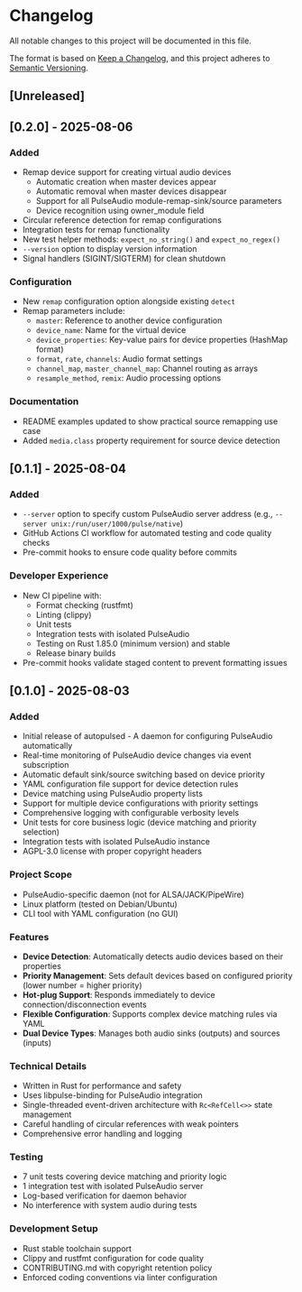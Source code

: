 # Changelog

All notable changes to this project will be documented in this file.

The format is based on [Keep a Changelog](https://keepachangelog.com/en/1.0.0/),
and this project adheres to [Semantic Versioning](https://semver.org/spec/v2.0.0.html).

## [Unreleased]

## [0.2.0] - 2025-08-06

### Added
- Remap device support for creating virtual audio devices
  - Automatic creation when master devices appear
  - Automatic removal when master devices disappear
  - Support for all PulseAudio module-remap-sink/source parameters
  - Device recognition using owner_module field
- Circular reference detection for remap configurations
- Integration tests for remap functionality
- New test helper methods: `expect_no_string()` and `expect_no_regex()`
- `--version` option to display version information
- Signal handlers (SIGINT/SIGTERM) for clean shutdown

### Configuration
- New `remap` configuration option alongside existing `detect`
- Remap parameters include:
  - `master`: Reference to another device configuration
  - `device_name`: Name for the virtual device
  - `device_properties`: Key-value pairs for device properties (HashMap format)
  - `format`, `rate`, `channels`: Audio format settings
  - `channel_map`, `master_channel_map`: Channel routing as arrays
  - `resample_method`, `remix`: Audio processing options

### Documentation
- README examples updated to show practical source remapping use case
- Added `media.class` property requirement for source device detection

## [0.1.1] - 2025-08-04

### Added
- `--server` option to specify custom PulseAudio server address (e.g., `--server unix:/run/user/1000/pulse/native`)
- GitHub Actions CI workflow for automated testing and code quality checks
- Pre-commit hooks to ensure code quality before commits

### Developer Experience
- New CI pipeline with:
  - Format checking (rustfmt)
  - Linting (clippy)
  - Unit tests
  - Integration tests with isolated PulseAudio
  - Testing on Rust 1.85.0 (minimum version) and stable
  - Release binary builds
- Pre-commit hooks validate staged content to prevent formatting issues

## [0.1.0] - 2025-08-03

### Added
- Initial release of autopulsed - A daemon for configuring PulseAudio automatically
- Real-time monitoring of PulseAudio device changes via event subscription
- Automatic default sink/source switching based on device priority
- YAML configuration file support for device detection rules
- Device matching using PulseAudio property lists
- Support for multiple device configurations with priority settings
- Comprehensive logging with configurable verbosity levels
- Unit tests for core business logic (device matching and priority selection)
- Integration tests with isolated PulseAudio instance
- AGPL-3.0 license with proper copyright headers

### Project Scope
- PulseAudio-specific daemon (not for ALSA/JACK/PipeWire)
- Linux platform (tested on Debian/Ubuntu)
- CLI tool with YAML configuration (no GUI)

### Features
- **Device Detection**: Automatically detects audio devices based on their properties
- **Priority Management**: Sets default devices based on configured priority (lower number = higher priority)
- **Hot-plug Support**: Responds immediately to device connection/disconnection events
- **Flexible Configuration**: Supports complex device matching rules via YAML
- **Dual Device Types**: Manages both audio sinks (outputs) and sources (inputs)

### Technical Details
- Written in Rust for performance and safety
- Uses libpulse-binding for PulseAudio integration
- Single-threaded event-driven architecture with `Rc<RefCell<>>` state management
- Careful handling of circular references with weak pointers
- Comprehensive error handling and logging

### Testing
- 7 unit tests covering device matching and priority logic
- 1 integration test with isolated PulseAudio server
- Log-based verification for daemon behavior
- No interference with system audio during tests

### Development Setup
- Rust stable toolchain support
- Clippy and rustfmt configuration for code quality
- CONTRIBUTING.md with copyright retention policy
- Enforced coding conventions via linter configuration
